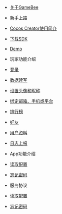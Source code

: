 
 * [关于GameBee](README.md)

* 新手上路 <a id="folder_new"></a>

 * [Cocos Creator使用简介](folder_new/cocos-creator-sdk-jian-jie.md)
 * [下载SDK](folder_new/xia-zai-sdk.md)
 * [Demo](folder_new/demo.md)

* 玩家功能介绍 <a id="folder_user"></a>

 * [登录](folder_user/deng-lu.md)
 * [数据读写](folder_user/shu-ju-du-xie.md)
 * [设置头像和昵称](folder_user/she-zhi-tou-xiang-he-ni-cheng.md)
 * [绑定邮箱、手机或平台](folder_user/bang-ding.md)
 * [排行榜](folder_user/pai-hang-bang.md)
 * [好友](folder_user/hao-you.md)
 * [用户资料](folder_user/yong-hu-zi-liao.md)
 * [日志上报](folder_user/ri-zhi-shang-bao.md)

* App功能介绍 <a id="folder_app"></a>

 * [读取配置](folder_app/du-qu-pei-zhi.md)
 * [忘记密码](folder_app/wang-ji-mi-ma.md)

* 服务协议 <a id="folder_app"></a>

 * [读取配置](folder_app/du-qu-pei-zhi.md)
 * [忘记密码](folder_app/wang-ji-mi-ma.md)


